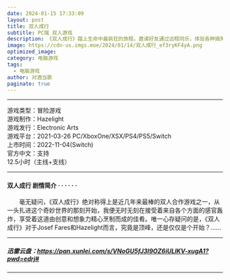 ```yaml
---
date: 2024-01-15 17:33:09
layout: post
title: 双人成行
subtitle: PC端 双人游戏
description: 《双人成行》踏上生命中最疯狂的旅程。邀请好友通过远程同乐，体验各种搞笑而混乱的合作游戏挑战。这是一款别开生面的平台冒险游戏，只有一件事是肯定的：二人同心，其利断金...
image: https://cdn-us.imgs.moe/2024/01/14/双人成行_ef3ryKF4yA.png
optimized_image: 
category: 电脑游戏
tags:
  - 电脑游戏
author: 对酒当歌
paginate: true
---
```


---

游戏类型：冒险游戏  
游戏制作：Hazelight  
游戏发行：Electronic Arts  
游戏平台：2021-03-26 PC/XboxOne/XSX/PS4/PS5/Switch  
上市时间：2022-11-04(Switch)  
官方中文：支持  
12.5小时（主线+支线）  

---

#### 双人成行 剧情简介 · · · · · ·

　　毫无疑问，《双人成行》绝对称得上是近几年来最棒的双人合作游戏之一，从一头扎进这个奇妙世界的那刻开始，我便无时无刻在接受着来自各个方面的感官轰炸，享受着这道由创意和想象力精心烹制而成的佳肴。唯一心存疑问的是，《双人成行》对于Josef Fares和Hazelight而言，究竟是顶峰，还是仅仅是个开始？……

---

##### 迅雷云盘：<https://pan.xunlei.com/s/VNoGU5fJ3l9OZ6iULlKV-xugA1?pwd=edrj#>

---
